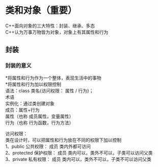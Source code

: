 # 类和对象（重要）
C++面向对象的三大特性：封装、继承、多态  
C++认为万事万物皆为对象，对象上有其属性和行为  
  
## 封装
### 封装的意义
*将属性和行为作为一个整体，表现生活中的事物  
*将属性和行为加以权限控制  
语法：class 类名{访问权限： 属性 / 行为}；  
术语  
实例化：通过类创建对象  
成员：属性+行为  
属性（也称 成员属性，变量属性）  
行为（也称 行为函数，行为方法）  
  
访问权限：  
类在设计时，可以把属性和行为放在不同的权限下加以控制  
1、public 公共权限：    成员 类内外都可访问  
2、protected 保护权限： 成员 类内可以，类外不可以，子类可以访问父类  
3、private 私有权限：   成员 类内可以，类外不可以，子类不可以访问父类  
